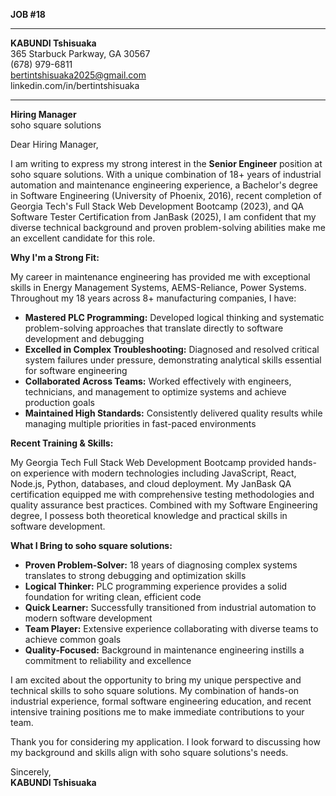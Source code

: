 **JOB #18**

---

**KABUNDI Tshisuaka**  
365 Starbuck Parkway, GA 30567  
(678) 979-6811  
bertintshisuaka2025@gmail.com  
linkedin.com/in/bertintshisuaka

---

**Hiring Manager**  
soho square solutions  

Dear Hiring Manager,

I am writing to express my strong interest in the **Senior Engineer** position at soho square solutions. With a unique combination of 18+ years of industrial automation and maintenance engineering experience, a Bachelor's degree in Software Engineering (University of Phoenix, 2016), recent completion of Georgia Tech's Full Stack Web Development Bootcamp (2023), and QA Software Tester Certification from JanBask (2025), I am confident that my diverse technical background and proven problem-solving abilities make me an excellent candidate for this role.

**Why I'm a Strong Fit:**

My career in maintenance engineering has provided me with exceptional skills in Energy Management Systems, AEMS-Reliance, Power Systems. Throughout my 18 years across 8+ manufacturing companies, I have:

- **Mastered PLC Programming:** Developed logical thinking and systematic problem-solving approaches that translate directly to software development and debugging
- **Excelled in Complex Troubleshooting:** Diagnosed and resolved critical system failures under pressure, demonstrating analytical skills essential for software engineering
- **Collaborated Across Teams:** Worked effectively with engineers, technicians, and management to optimize systems and achieve production goals
- **Maintained High Standards:** Consistently delivered quality results while managing multiple priorities in fast-paced environments

**Recent Training & Skills:**

My Georgia Tech Full Stack Web Development Bootcamp provided hands-on experience with modern technologies including JavaScript, React, Node.js, Python, databases, and cloud deployment. My JanBask QA certification equipped me with comprehensive testing methodologies and quality assurance best practices. Combined with my Software Engineering degree, I possess both theoretical knowledge and practical skills in software development.

**What I Bring to soho square solutions:**

- **Proven Problem-Solver:** 18 years of diagnosing complex systems translates to strong debugging and optimization skills
- **Logical Thinker:** PLC programming experience provides a solid foundation for writing clean, efficient code
- **Quick Learner:** Successfully transitioned from industrial automation to modern software development
- **Team Player:** Extensive experience collaborating with diverse teams to achieve common goals
- **Quality-Focused:** Background in maintenance engineering instills a commitment to reliability and excellence

I am excited about the opportunity to bring my unique perspective and technical skills to soho square solutions. My combination of hands-on industrial experience, formal software engineering education, and recent intensive training positions me to make immediate contributions to your team.

Thank you for considering my application. I look forward to discussing how my background and skills align with soho square solutions's needs.

Sincerely,  
**KABUNDI Tshisuaka**
